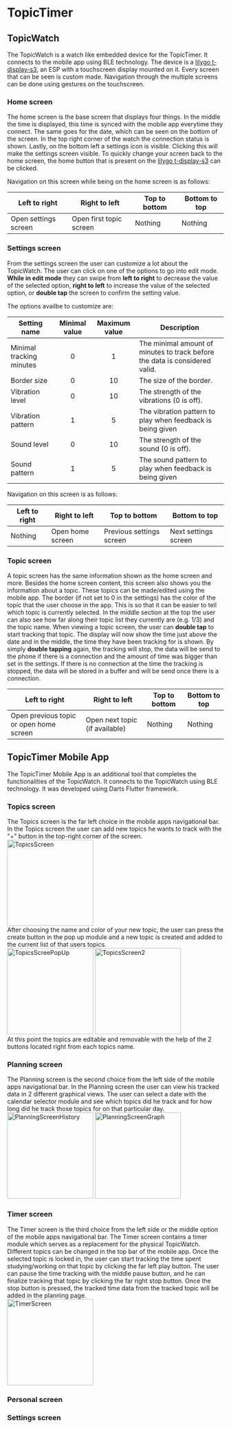 # TopicTimer

## TopicWatch

The TopicWatch is a watch like embedded device for the TopicTimer. It connects to the mobile app using BLE technology. The device is a [lilygo t-display-s3](https://github.com/Xinyuan-LilyGO/T-Display-S3), an ESP with a touchscreen display mounted on it. Every screen that can be seen is custom made. Navigation through the multiple screens can be done using gestures on the touchscreen.

### Home screen
The home screen is the base screen that displays four things. In the middle the time is displayed, this time is synced with the mobile app everytime they connect. The same goes for the date, which can be seen on the bottom of the screen. In the top right corner of the watch the connection status is shown. Lastly, on the bottom left a settings icon is visible. Clicking this will make the settings screen visible.
To quickly change your screen back to the home screen, the home button that is present on the [lilygo t-display-s3](https://github.com/Xinyuan-LilyGO/T-Display-S3) can be clicked.

Navigation on this screen while being on the home screen is as follows:

|Left to right|Right to left|Top to bottom|Bottom to top|
|-------------|-------------|-------------|-------------|
|Open settings screen|Open first topic screen|Nothing|Nothing|

### Settings screen
From the settings screen the user can customize a lot about the TopicWatch. The user can click on one of the options to go into edit mode. **While in edit mode** they can swipe from **left to right** to decrease the value of the selected option, **right to left** to increase the value of the selected option, or **double tap** the screen to confirm the setting value.

The options availbe to customize are:

|Setting name|Minimal value|Maximum value|Description|
|------------|:-----------:|:-----------:|-----------|
|Minimal tracking minutes|0|1|The minimal amount of minutes to track before the data is considered valid.|
|Border size|0|10|The size of the border.|
|Vibration level|0|10|The strength of the vibrations (0 is off).|
|Vibration pattern|1|5|The vibration pattern to play when feedback is being given|
|Sound level|0|10|The strength of the sound (0 is off).|
|Sound pattern|1|5|The sound pattern to play when feedback is being given|

Navigation on this screen is as follows:

|Left to right|Right to left|Top to bottom|Bottom to top|
|-------------|-------------|-------------|-------------|
|Nothing|Open home screen|Previous settings screen|Next settings screen|

### Topic screen
A topic screen has the same information shown as the home screen and more. Besides the home screen content, this screen also shows you the information about a topic. These topics can be made/edited using the mobile app. The border (if not set to 0 in the settings) has the color of the topic that the user choose in the app. This is so that it can be easier to tell which topic is currently selected.  In the middle section at the top the user can also see how far along their topic list they currently are (e.g. 1/3) and the topic name. When viewing a topic screen, the user can **double tap** to start tracking that topic. The display will now show the time just above the date and in the middle, the time they have been tracking for is shown. By simply **double tapping** again, the tracking will stop, the data will be send to the phone if there is a connection and the amount of time was bigger than set in the settings. If there is no connection at the time the tracking is stopped, the data will be stored in a buffer and will be send once there is a connection.

|Left to right|Right to left|Top to bottom|Bottom to top|
|-------------|-------------|-------------|-------------|
|Open previous topic or open home screen|Open next topic (if available)|Nothing|Nothing|

## TopicTimer Mobile App
The TopicTimer Mobile App is an additional tool that completes the functionalities of the TopicWatch. It connects to the TopicWatch using BLE technology. It was developed using Darts Flutter framework.

### Topics screen
The Topics screen is the far left choice in the mobile apps navigational bar. In the Topics screen the user can add new topics he wants to track with the "+" button in the top-right corner of the screen.  
<img src="./images/TopicsScreen_1_.jpg" alt="TopicsScreen" width="200"/>  
After choosing the name and color of your new topic, the user can press the create button in the pop up module and a new topic is created and added to the current list of that users topics.  
<img src="./images/TopicsScreenPopUp_1_.jpg" alt="TopicsScreePopUp" width="200"/>
<img src="./images/TopicsScreen2_1_.jpg" alt="TopicsScreen2" width="200"/>  
At this point the topics are editable and removable with the help of the 2 buttons located right from each topics name.

### Planning screen
The Planning screen is the second choice from the left side of the mobile apps navigational bar. In the Planning screen the user can view his tracked data in 2 different graphical views. The user can select a date with the calendar selector module and see which topics did he track and for how long did he track those topics for on that particular day.  
<img src="./images/PlanningScreenHistory_1_.jpg" alt="PlanningScreenHistory" width="200"/>
<img src="./images/PlanningScreenGraph_1_.jpg" alt="PlanningScreenGraph" width="200"/>

### Timer screen
The Timer screen is the third choice from the left side or the middle option of the mobile apps navigational bar. The Timer screen contains a timer module which serves as a replacement for the physical TopicWatch. Different topics can be changed in the top bar of the mobile app. Once the selected topic is locked in, the user can start tracking the time spent studying/working on that topic by clicking the far left play button. The user can pause the time tracking with the middle pause button, and he can finalize tracking that topic by clicking the far right stop button. Once the stop button is pressed, the tracked time data from the tracked topic will be added in the planning page.  
<img src="./images/TimerScreen_1_.jpg" alt="TimerScreen" width="200"/>

### Personal screen

### Settings screen